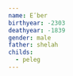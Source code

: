 ```yaml
---
name: Eʹber
birthyear: -2303
deathyear: -1839
gender: male
father: shelah
childs:
  - peleg
---
```

